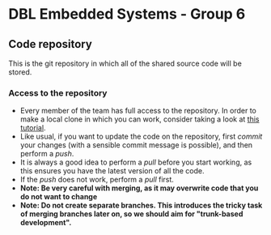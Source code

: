 # DBL Embedded Systems - Group 6
## Code repository 
This is the git repository in which all of the shared source code will be stored.

### Access to the repository
* Every member of the team has full access to the repository. In order to make a local clone in which you can work, consider taking a look at [this tutorial](https://code.visualstudio.com/docs/editor/github).
* Like usual, if you want to update the code on the repository, first *commit* your changes (with a sensible commit message is possible), and then perform a *push*. 
* It is always a good idea to perform a *pull* before you start working, as this ensures you have the latest version of all the code.
* If the *push* does not work, perform a *pull* first.
* **Note: Be very careful with merging, as it may overwrite code that you do not want to change**
* **Note: Do not create separate branches. This introduces the tricky task of merging branches later on, so we should aim for "trunk-based development".**

